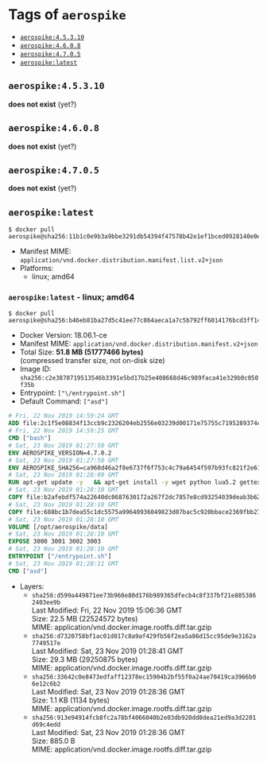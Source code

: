 <!-- THIS FILE IS GENERATED VIA './update-remote.sh' -->

# Tags of `aerospike`

-	[`aerospike:4.5.3.10`](#aerospike45310)
-	[`aerospike:4.6.0.8`](#aerospike4608)
-	[`aerospike:4.7.0.5`](#aerospike4705)
-	[`aerospike:latest`](#aerospikelatest)

## `aerospike:4.5.3.10`

**does not exist** (yet?)

## `aerospike:4.6.0.8`

**does not exist** (yet?)

## `aerospike:4.7.0.5`

**does not exist** (yet?)

## `aerospike:latest`

```console
$ docker pull aerospike@sha256:11b1c0e9b3a9bbe3291db54394f47578b42e1ef1bced0928140e0e799f904eba
```

-	Manifest MIME: `application/vnd.docker.distribution.manifest.list.v2+json`
-	Platforms:
	-	linux; amd64

### `aerospike:latest` - linux; amd64

```console
$ docker pull aerospike@sha256:b46eb81ba27d5c41ee77c864aeca1a7c5b792ff6014176bcd3ff14d4231cb3b5
```

-	Docker Version: 18.06.1-ce
-	Manifest MIME: `application/vnd.docker.distribution.manifest.v2+json`
-	Total Size: **51.8 MB (51777466 bytes)**  
	(compressed transfer size, not on-disk size)
-	Image ID: `sha256:c2e3870719513546b3391e5bd17b25e408668d46c989faca41e329b0c050f35b`
-	Entrypoint: `["\/entrypoint.sh"]`
-	Default Command: `["asd"]`

```dockerfile
# Fri, 22 Nov 2019 14:59:24 GMT
ADD file:2c1f5e08834f13ccb9c2326204eb2556e03239d00171e75755c7195289374c61 in / 
# Fri, 22 Nov 2019 14:59:25 GMT
CMD ["bash"]
# Sat, 23 Nov 2019 01:27:50 GMT
ENV AEROSPIKE_VERSION=4.7.0.2
# Sat, 23 Nov 2019 01:27:50 GMT
ENV AEROSPIKE_SHA256=ca960d46a2f8e6737f6f753c4c79a6454f597b93fc821f2e61828b8c81b56fd3
# Sat, 23 Nov 2019 01:28:09 GMT
RUN apt-get update -y   && apt-get install -y wget python lua5.2 gettext-base   && wget "https://www.aerospike.com/artifacts/aerospike-server-community/${AEROSPIKE_VERSION}/aerospike-server-community-${AEROSPIKE_VERSION}-debian9.tgz" -O aerospike-server.tgz   && echo "$AEROSPIKE_SHA256 *aerospike-server.tgz" | sha256sum -c -   && mkdir aerospike   && tar xzf aerospike-server.tgz --strip-components=1 -C aerospike   && dpkg -i aerospike/aerospike-server-*.deb   && dpkg -i aerospike/aerospike-tools-*.deb   && mkdir -p /var/log/aerospike/   && mkdir -p /var/run/aerospike/   && rm -rf aerospike-server.tgz aerospike /var/lib/apt/lists/*   && rm -rf /opt/aerospike/lib/java   && dpkg -r wget ca-certificates openssl xz-utils  && dpkg --purge wget ca-certificates openssl xz-utils  && apt-get purge -y   && apt autoremove -y
# Sat, 23 Nov 2019 01:28:10 GMT
COPY file:b2afebdf574a22640dc0687630172a267f2dc7857e8cd93254039deab3b62213 in /etc/aerospike/aerospike.template.conf 
# Sat, 23 Nov 2019 01:28:10 GMT
COPY file:688bc1b7dea55c1dc5575a99640936049823d07bac5c920bbace2369fbb27428 in /entrypoint.sh 
# Sat, 23 Nov 2019 01:28:10 GMT
VOLUME [/opt/aerospike/data]
# Sat, 23 Nov 2019 01:28:10 GMT
EXPOSE 3000 3001 3002 3003
# Sat, 23 Nov 2019 01:28:10 GMT
ENTRYPOINT ["/entrypoint.sh"]
# Sat, 23 Nov 2019 01:28:11 GMT
CMD ["asd"]
```

-	Layers:
	-	`sha256:d599a449871ee73b960e80d176b989365dfecb4c8f337bf21e8853862403ee9b`  
		Last Modified: Fri, 22 Nov 2019 15:06:36 GMT  
		Size: 22.5 MB (22524572 bytes)  
		MIME: application/vnd.docker.image.rootfs.diff.tar.gzip
	-	`sha256:d7320758bf1ac01d017c8a9af429fb56f2ea5a86d15cc95de9e3162a7749517e`  
		Last Modified: Sat, 23 Nov 2019 01:28:41 GMT  
		Size: 29.3 MB (29250875 bytes)  
		MIME: application/vnd.docker.image.rootfs.diff.tar.gzip
	-	`sha256:33642c0e8473edfaff12378ec15904b2bf55f0a24ae70419ca3966b06e12c6b2`  
		Last Modified: Sat, 23 Nov 2019 01:28:36 GMT  
		Size: 1.1 KB (1134 bytes)  
		MIME: application/vnd.docker.image.rootfs.diff.tar.gzip
	-	`sha256:913e94914fcb8fc2a78bf4066040b2e03db920dd8dea21ed9a3d2201d69c4edd`  
		Last Modified: Sat, 23 Nov 2019 01:28:36 GMT  
		Size: 885.0 B  
		MIME: application/vnd.docker.image.rootfs.diff.tar.gzip
